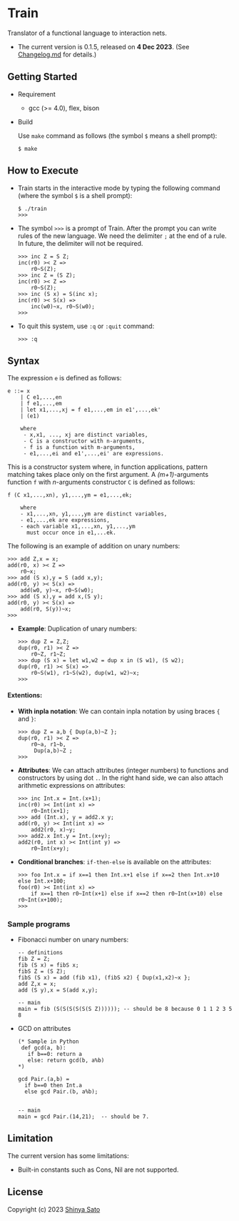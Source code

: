 # Train

Translator of a functional language to interaction nets. 

- The current version is 0.1.5, released on **4 Dec 2023**. (See [Changelog.md](https://github.com/sintan310/train/blob/main/Changelog.md) for details.)



## Getting Started

* Requirement 
  - gcc (>= 4.0), flex, bison

* Build 
  
  Use `make` command as follows (the symbol `$` means a shell prompt):
  
  ```
  $ make
  ```



## How to Execute

* Train starts in the interactive mode by typing the following command (where the symbol `$` is a shell prompt):
	
	```
	$ ./train
	>>> 
	```


* The symbol `>>>` is a prompt of Train. After the prompt you can write rules of the new language. We need the delimiter `;` at the end of a rule. In future, the delimiter will not be required.

  ```
  >>> inc Z = S Z;
  inc(r0) >< Z =>
      r0~S(Z);
  >>> inc Z = (S Z);
  inc(r0) >< Z =>
      r0~S(Z);
  >>> inc (S x) = S(inc x);
  inc(r0) >< S(x) =>
      inc(w0)~x, r0~S(w0);
  >>>
  ```

* To quit this system, use `:q` or  `:quit` command:

  ```
  >>> :q
  ```



## Syntax

The expression `e` is defined as follows:

```
e ::= x 
    | C e1,...,en 
    | f e1,...,em
    | let x1,...,xj = f e1,...,em in e1',...,ek'
    | (e1)
    
    where 
     - x,x1, ..., xj are distinct variables,
     - C is a constructor with n-arguments,
     - f is a function with m-arguments,
     - e1,...,ei and e1',...,ei' are expressions.
```

This is a constructor system where, in function applications, pattern matching takes place only on the first argument. A *(m+1)*-arguments function `f` with *n*-arguments constructor `C` is defined as follows:

```
f (C x1,...,xn), y1,...,ym = e1,...,ek;

    where
    - x1,...,xn, y1,...,ym are distinct variables,
    - e1,...,ek are expressions,
    - each variable x1,...,xn, y1,...,ym 
      must occur once in e1,...ek.    
```

The following is an example of addition on unary numbers:

  ```
  >>> add Z,x = x;
  add(r0, x) >< Z =>
      r0~x;
  >>> add (S x),y = S (add x,y);
  add(r0, y) >< S(x) =>
      add(w0, y)~x, r0~S(w0);
  >>> add (S x),y = add x,(S y);
  add(r0, y) >< S(x) =>
      add(r0, S(y))~x;
  >>>
  ```



- **Example**: Duplication of unary numbers:
  
  ```
  >>> dup Z = Z,Z;
  dup(r0, r1) >< Z =>
      r0~Z, r1~Z;
  >>> dup (S x) = let w1,w2 = dup x in (S w1), (S w2);
  dup(r0, r1) >< S(x) =>
      r0~S(w1), r1~S(w2), dup(w1, w2)~x;
  >>>
  ```

#### Extentions:
- **With inpla notation**: We can contain inpla notation by using braces `{` and `}`:
  
  ```
  >>> dup Z = a,b { Dup(a,b)~Z };
  dup(r0, r1) >< Z =>
      r0~a, r1~b,
       Dup(a,b)~Z ;
  >>>
  ```

- **Attributes**: We can attach attributes (integer numbers) to functions and constructors by using dot `.`. In the right hand side, we can also attach arithmetic expressions on attributes:
  
  ```
  >>> inc Int.x = Int.(x+1);
  inc(r0) >< Int(int x) =>
      r0~Int(x+1);
  >>> add (Int.x), y = add2.x y;
  add(r0, y) >< Int(int x) =>
      add2(r0, x)~y;
  >>> add2.x Int.y = Int.(x+y);
  add2(r0, int x) >< Int(int y) =>
      r0~Int(x+y);
  ```
  
- **Conditional branches**: `if-then-else` is available on the attributes:
  
  ```
  >>> foo Int.x = if x==1 then Int.x+1 else if x==2 then Int.x+10 else Int.x+100;
  foo(r0) >< Int(int x) =>
      if x==1 then r0~Int(x+1) else if x==2 then r0~Int(x+10) else r0~Int(x+100);
  >>>
  ```



### Sample programs

- Fibonacci number on unary numbers:

  ```
  -- definitions
  fib Z = Z;
  fib (S x) = fibS x;
  fibS Z = (S Z);
  fibS (S x) = add (fib x1), (fibS x2) { Dup(x1,x2)~x };
  add Z,x = x;
  add (S y),x = S(add x,y);
  
  -- main
  main = fib (S(S(S(S(S(S Z)))))); -- should be 8 because 0 1 1 2 3 5 8
  ```

- GCD on attributes

  ```
  (* Sample in Python
   def gcd(a, b):
     if b==0: return a 
     else: return gcd(b, a%b)
  *)
  
  gcd Pair.(a,b) = 
    if b==0 then Int.a 
    else gcd Pair.(b, a%b);
  
  
  -- main
  main = gcd Pair.(14,21);  -- should be 7.
  ```
  
  

## Limitation

The current version has some limitations:

- Built-in constants such as Cons, Nil are not supported.



## License

Copyright (c) 2023 [Shinya Sato](http://satolab.com/) 
